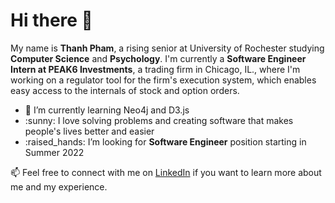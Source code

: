 <h1>Hi there 👋 </h1>

<p>My name is <strong>Thanh Pham</strong>, a rising senior at University of Rochester studying <strong>Computer Science</strong> and <strong>Psychology</strong>. 
I'm currently a <strong>Software Engineer Intern at PEAK6 Investments</strong>, a trading firm in Chicago, IL., where I'm working on a regulator tool for the
firm's execution system, which enables easy access to the internals of stock and option orders.</p>

<ul>
  <li> 🌱 I’m currently learning Neo4j and D3.js
  <li> :sunny: I love solving problems and creating software that makes people's lives better and easier
  <li> :raised_hands: I’m looking for <strong>Software Engineer</strong> position starting in Summer 2022
</ul>


📫 Feel free to connect with me on <a href="https://www.linkedin.com/in/ptnt">LinkedIn</a> if you want to learn more about me and my experience.

<!---
ptnthanh/ptnthanh is a ✨ special ✨ repository because its `README.md` (this file) appears on your GitHub profile.
You can click the Preview link to take a look at your changes.
--->

